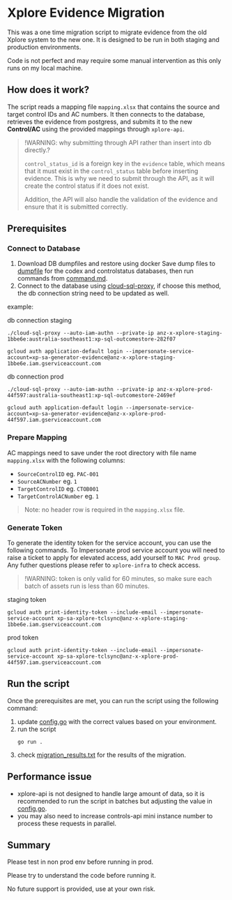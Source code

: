 # Xplore Evidence Migration
This was a one time migration script to migrate evidence from the old Xplore system to the new one. It is designed to be run in both staging and production environments.

Code is not perfect and may require some manual intervention as this only runs on my local machine.

## How does it work?
The script reads a mapping file `mapping.xlsx` that contains the source and target control IDs and AC numbers. It then connects to the database, retrieves the evidence from postgress, and submits it to the new **Control/AC** using the provided mappings through `xplore-api`.
> !WARNING: why submitting through API rather than insert into db directly.?
> 
> `control_status_id` is a foreign key in the `evidence` table, which means that it must exist in the `control_status` table before inserting evidence. This is why we need to submit through the API, as it will create the control status if it does not exist.
> 
> Addition, the API will also handle the validation of the evidence and ensure that it is submitted correctly.

## Prerequisites
### Connect to Database
1. Download DB dumpfiles and restore using docker
Save dump files to [dumpfile](./dumpfile) for the codex and controlstatus databases, then run commands from [command.md](./dumpfile/command.md).
2. Connect to the database using [cloud-sql-proxy](https://cloud.google.com/sql/docs/postgres/connect-auth-proxy), if choose this method, the db connection string need to be updated as well.

example:

db connection staging
```shell
./cloud-sql-proxy --auto-iam-authn --private-ip anz-x-xplore-staging-1bbe6e:australia-southeast1:xp-sql-outcomestore-282f07
```
```shell
gcloud auth application-default login --impersonate-service-account=xp-sa-generator-evidence@anz-x-xplore-staging-1bbe6e.iam.gserviceaccount.com
```

db connection prod
```shell
./cloud-sql-proxy --auto-iam-authn --private-ip anz-x-xplore-prod-44f597:australia-southeast1:xp-sql-outcomestore-2469ef
```
```shell
gcloud auth application-default login --impersonate-service-account=xp-sa-generator-evidence@anz-x-xplore-prod-44f597.iam.gserviceaccount.com
```

### Prepare Mapping
AC mappings need to save under the root directory with file name `mapping.xlsx` with the following columns:
  - `SourceControlID` eg. `PAC-001`
  - `SourceACNumber` eg. `1`
  - `TargetControlID` eg. `CTOB001`
  - `TargetControlACNumber` eg. `1`
> Note: no header row is required in the `mapping.xlsx` file.
>

### Generate Token
To generate the identity token for the service account, you can use the following commands. To Impersonate prod service account you will need to raise a ticket to apply for elevated access, add yourself to `MAC Prod group`. Any futher questions please refer to `xplore-infra` to check access.
>!WARNING: token is only valid for 60 minutes, so make sure each batch of assets run is less than 60 minutes.
> 
staging token
```shell
gcloud auth print-identity-token --include-email --impersonate-service-account xp-sa-xplore-tclsync@anz-x-xplore-staging-1bbe6e.iam.gserviceaccount.com
```

prod token
```shell
gcloud auth print-identity-token --include-email --impersonate-service-account xp-sa-xplore-tclsync@anz-x-xplore-prod-44f597.iam.gserviceaccount.com
```

## Run the script
Once the prerequisites are met, you can run the script using the following command:
1. update [config.go](./config.go) with the correct values based on your environment.
2. run the script
    ```shell
    go run .
    ```
3. check [migration_results.txt](./migration_results.xlsx) for the results of the migration.

## Performance issue
- xplore-api is not designed to handle large amount of data, so it is recommended to run the script in batches but adjusting the value in [config.go](./config.go).
- you may also need to increase controls-api mini instance number to process these requests in parallel.

## Summary
Please test in non prod env before running in prod.

Please try to understand the code before running it.

No future support is provided, use at your own risk.